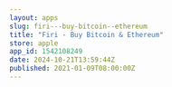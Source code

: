 ```yaml
---
layout: apps
slug: firi---buy-bitcoin--ethereum
title: "Firi - Buy Bitcoin & Ethereum"
store: apple
app_id: 1542108249
date: 2024-10-21T13:59:44Z
published: 2021-01-09T08:00:00Z
---
```

